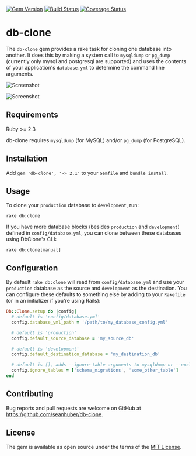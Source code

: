 [![Gem Version](https://badge.fury.io/rb/db-clone.svg)](https://badge.fury.io/rb/db-clone)
[![Build Status](https://travis-ci.org/seanhuber/db-clone.svg?branch=master)](https://travis-ci.org/seanhuber/db-clone)
[![Coverage Status](https://coveralls.io/repos/github/seanhuber/db-clone/badge.svg?branch=master)](https://coveralls.io/github/seanhuber/db-clone?branch=master)

# db-clone

The `db-clone` gem provides a rake task for cloning one database into another.  It does this by making a system call to `mysqldump` or `pg_dump` (currently only mysql and postgresql are supported) and uses the contents of your application's `database.yml` to determine the command line arguments.

![Screenshot](https://cdn.rawgit.com/seanhuber/db-clone/master/db-clone_thumb.gif)

![Screenshot](https://cdn.rawgit.com/seanhuber/db-clone/master/db-clone-danger_thumb.gif)

## Requirements

Ruby >= 2.3

db-clone requires `mysqldump` (for MySQL) and/or `pg_dump` (for PostgreSQL).

## Installation

Add `gem 'db-clone', '~> 2.1'` to your `Gemfile` and `bundle install`.

## Usage

To clone your `production` database to `development`, run:

```
rake db:clone
```

If you have more database blocks (besides `production` and `development`) defined in `config/database.yml`, you can clone between these databases using DbClone's CLI:

```
rake db:clone[manual]
```

## Configuration

By default `rake db:clone` will read from `config/database.yml` and use your `production` database as the source and `development` as the destination.  You can configure these defaults to something else by adding to your `Rakefile` (or in an initializer if you're using Rails):

```ruby
Db::Clone.setup do |config|
  # default is 'config/database.yml'
  config.database_yml_path = '/path/to/my_database_config.yml'

  # default is 'production'
  config.default_source_database = 'my_source_db'

  # default is 'development'
  config.default_destination_database = 'my_destination_db'

  # default is [], adds --ignore-table arguments to mysqldump or --exclude-table arguments to pg_dump
  config.ignore_tables = ['schema_migrations', 'some_other_table']
end
```

## Contributing

Bug reports and pull requests are welcome on GitHub at https://github.com/seanhuber/db-clone.

## License

The gem is available as open source under the terms of the [MIT License](http://opensource.org/licenses/MIT).
